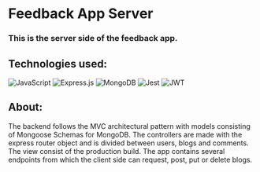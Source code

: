# Feedback App Server

### This is the server side of the feedback app.

## Technologies used:
![JavaScript](https://img.shields.io/badge/javascript-%23323330.svg?style=for-the-badge&logo=javascript&logoColor=%23F7DF1E)
![Express.js](https://img.shields.io/badge/express.js-%23404d59.svg?style=for-the-badge&logo=express&logoColor=%2361DAFB)
![MongoDB](https://img.shields.io/badge/MongoDB-%234ea94b.svg?style=for-the-badge&logo=mongodb&logoColor=white)
![Jest](https://img.shields.io/badge/-jest-%23C21325?style=for-the-badge&logo=jest&logoColor=white)
![JWT](https://img.shields.io/badge/JWT-black?style=for-the-badge&logo=JSON%20web%20tokens)

## About:
The backend follows the MVC architectural pattern with models consisting of Mongoose Schemas for MongoDB. The controllers are made with the express router object and is divided between users, blogs and comments. The view consist of the production build.
The app contains several endpoints from which the client side can request, post, put or delete blogs.